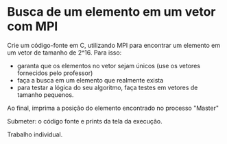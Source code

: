 # Busca de um elemento em um vetor com MPI

Crie um código-fonte em C, utilizando MPI para encontrar um elemento em um vetor de tamanho de 2^16. Para isso:

* garanta que os elementos no vetor sejam únicos (use os vetores fornecidos pelo professor)
* faça a busca em um elemento que realmente exista
* para testar a lógica do seu algoritmo, faça testes em vetores de tamanho pequenos.

Ao final, imprima a posição do elemento encontrado no processo "Master"

Submeter: o código fonte e prints da tela da execução.

Trabalho individual.
